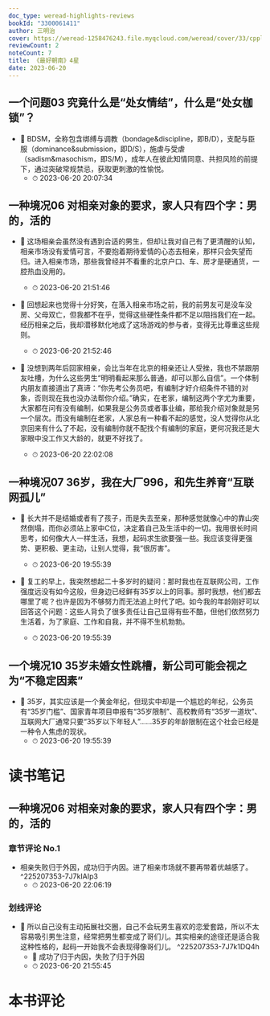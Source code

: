```yaml
---
doc_type: weread-highlights-reviews
bookId: "3300061411"
author: 三明治
cover: https://weread-1258476243.file.myqcloud.com/weread/cover/33/cpplatform_shymwytxauadcmzbs3gyfb/t7_cpplatform_shymwytxauadcmzbs3gyfb1686310988.jpg
reviewCount: 2
noteCount: 7
title: 《最好朝南》4星
date: 2023-06-20
---
```



## 一个问题03 究竟什么是“处女情结”，什么是“处女枷锁”？


- 📌 BDSM，全称包含绑缚与调教（bondage&discipline，即B/D），支配与臣服（dominance&submission，即D/S），施虐与受虐（sadism&masochism，即S/M），成年人在彼此知情同意、共担风险的前提下，通过突破常规禁忌，获取更刺激的性愉悦。 
    - ⏱ 2023-06-20 20:07:34 
## 一种境况06 对相亲对象的要求，家人只有四个字：男的，活的


- 📌 这场相亲会虽然没有遇到合适的男生，但却让我对自己有了更清醒的认知，相亲市场没有爱情可言，不要抱着期待爱情的心态去相亲，那样只会失望而归。进入相亲市场，那些我曾经并不看重的北京户口、车、房才是硬通货，一腔热血没用的。 
    - ⏱ 2023-06-20 21:51:46 

- 📌 回想起来也觉得十分好笑，在落入相亲市场之前，我的前男友可是没车没房、父母双亡，但我都不在乎，觉得这些硬性条件都不足以阻挡我们在一起。经历相亲之后，我却潜移默化地成了这场游戏的参与者，变得无比尊重这些规则。 
    - ⏱ 2023-06-20 21:52:46 

- 📌 没想到两年后回家相亲，会比当年在北京的相亲还让人受挫，我也不禁跟朋友吐槽，为什么这些男生“明明看起来那么普通，却可以那么自信”。一个体制内朋友直接道出了真谛：“你先考公务员吧，有编制才好介绍条件不错的对象，否则现在我也没办法帮你介绍。”确实，在老家，编制这两个字尤为重要，大家都在问有没有编制，如果我是公务员或者事业编，那给我介绍对象就是另一个层次。而没有编制在老家，人家总有一种看不起的感觉，没人觉得你从北京回来有什么了不起，没有编制你就不配找个有编制的家庭，更何况我还是大家眼中没工作又大龄的，就更不好找了。 
    - ⏱ 2023-06-20 22:02:08 
## 一种境况07 36岁，我在大厂996，和先生养育“互联网孤儿”


- 📌 长大并不是结婚或者有了孩子，而是失去至亲，那种感觉就像心中的靠山突然倒塌，而你必须站上家中C位，决定着自己及生活中的一切。我用很长时间思考，如何像大人一样生活，我想，起码求生欲要强一些。我应该变得更强势、更积极、更主动，让别人觉得，我“很厉害”。 
    - ⏱ 2023-06-20 19:55:39 

- 📌 复工的早上，我突然想起二十多岁时的疑问：那时我也在互联网公司，工作强度远没有如今这般，但身边已经鲜有35岁以上的同事。那时我想，他们都去哪里了呢？也许是因为不够努力而无法追上时代了吧。如今我的年龄刚好可以回答这个问题：这些人背负了很多责任让自己显得有些不酷，但他们依然努力生活着，为了家庭、工作和自我，并不得不生机勃勃。 
    - ⏱ 2023-06-20 19:55:39 
## 一个境况10 35岁未婚女性跳槽，新公司可能会视之为“不稳定因素”


- 📌 35岁，其实应该是一个黄金年纪，但现实中却是一个尴尬的年纪，公务员有“35岁门槛”、国家青年项目申报有“35岁限制”、高校教师有“35岁一道坎”、互联网大厂通常只要“35岁以下年轻人”……35岁的年龄限制在这个社会已经是一种令人焦虑的现状。 
    - ⏱ 2023-06-20 19:55:39 

# 读书笔记

## 一种境况06 对相亲对象的要求，家人只有四个字：男的，活的

### 章节评论 No.1
- 相亲失败归于外因，成功归于内因。进了相亲市场就不要再带着优越感了。
 ^225207353-7J7kIAIp3
    - ⏱ 2023-06-20 22:06:19 
### 划线评论
- 📌 所以自己没有主动拓展社交圈，自己不会玩男生喜欢的恋爱套路，所以不太容易吸引男生注意，经常把男生都变成了哥们儿。其实相亲的途径还是适合我这种性格的，起码一开始我不会表现得像哥们儿。  ^225207353-7J7k1DQ4h
    - 💭 成功了归于内因，失败了归于外因
    - ⏱ 2023-06-20 21:55:45


# 本书评论
